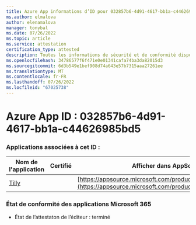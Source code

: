 ```yaml
---
title: Azure App informations d’ID pour 032857b6-4d91-4617-bb1a-c44626985bd5
ms.author: elmalova
author: elenamalova
manager: tonybal
ms.date: 07/26/2022
ms.topic: article
ms.service: attestation
certification_type: attested
description: Toutes les informations de sécurité et de conformité disponibles pour 032857b6-4d91-4617-bb1a-c44626985bd5.
ms.openlocfilehash: 34786577f6f471e0e01341cafa74ba3da82015d3
ms.sourcegitcommit: 6d3b549e1bef908d74a643e57b7315aaa27261ee
ms.translationtype: MT
ms.contentlocale: fr-FR
ms.lasthandoff: 07/26/2022
ms.locfileid: "67025738"
---
```

# <a name="azure-app-id-032857b6-4d91-4617-bb1a-c44626985bd5"></a>Azure App ID : 032857b6-4d91-4617-bb1a-c44626985bd5


### <a name="apps-associated-with-this-id"></a>Applications associées à cet ID :
| **Nom de l'application** | **Certifié** | **Afficher dans AppSource** |
|--------------|---------------|-----------------------|
| [Tilly](../forward/WA200003825.md) |  | [https://appsource.microsoft.com/product/office/WA200003825](https://appsource.microsoft.com/product/office/WA200003825) |

### <a name="microsoft-365-app-compliance-status"></a>État de conformité des applications Microsoft 365
- État de l’attestaton de l’éditeur : terminé
